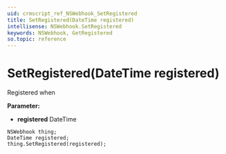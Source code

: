 ```yaml
---
uid: crmscript_ref_NSWebhook_SetRegistered
title: SetRegistered(DateTime registered)
intellisense: NSWebhook.SetRegistered
keywords: NSWebhook, GetRegistered
so.topic: reference
---
```


# SetRegistered(DateTime registered)

Registered when

**Parameter:** 
* **registered** DateTime

```crmscript
NSWebhook thing;
DateTime registered;
thing.SetRegistered(registered);
```


